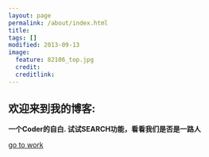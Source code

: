 ```yaml
---
layout: page
permalink: /about/index.html
title:  
tags: []
modified: 2013-09-13
image:
  feature: 82106_top.jpg
  credit:  
  creditlink:  
---
```


## 欢迎来到我的博客:

 **一个Coder的自白.
 	试试SEARCH功能，看看我们是否是一路人**


<a markdown="0" href="{{ site.url }}/work" class="btn">go to work</a>

[^1]: Example: *domain.com/category-name/post-title*